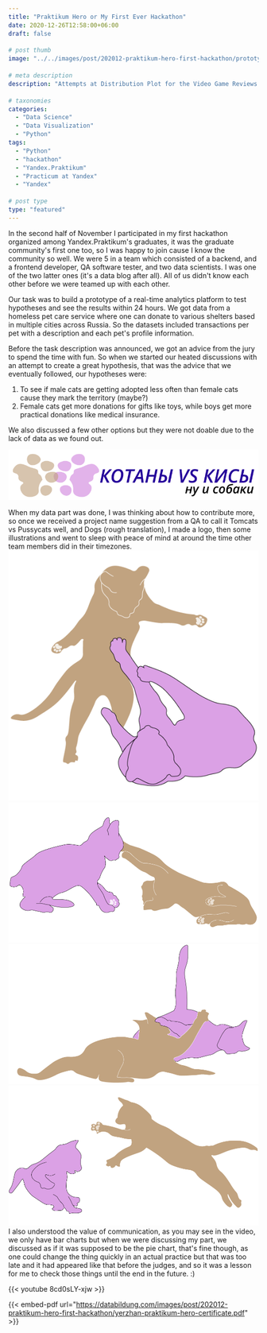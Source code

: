 ```yaml
---
title: "Praktikum Hero or My First Ever Hackathon"
date: 2020-12-26T12:58:00+06:00
draft: false

# post thumb
image: "../../images/post/202012-praktikum-hero-first-hackathon/prototype-main-page.png"

# meta description
description: "Attempts at Distribution Plot for the Video Game Reviews Sentiment Analysis with pyplot and Plotly"

# taxonomies
categories:
  - "Data Science"
  - "Data Visualization"
  - "Python"
tags:
  - "Python"
  - "hackathon"
  - "Yandex.Praktikum"
  - "Practicum at Yandex"
  - "Yandex"

# post type
type: "featured"
---
```


In the second half of November I participated in my first hackathon organized among Yandex.Praktikum's graduates, it was the graduate community's first one too, so I was happy to join cause I know the community so well. We were 5 in a team which consisted of a backend, and a frontend developer, QA software tester, and two data scientists. I was one of the two latter ones (it's a data blog after all). All of us didn't know each other before we were teamed up with each other.

Our task was to build a prototype of a real-time analytics platform to test hypotheses and see the results within 24 hours. We got data from a homeless pet care service where one can donate to various shelters based in multiple cities across Russia. So the datasets included transactions per pet with a description and each pet's profile information.

Before the task description was announced, we got an advice from the jury to spend the time with fun. So when we started our heated discussions with an attempt to create a great hypothesis, that was the advice that we eventually followed, our hypotheses were:
1. To see if male cats are getting adopted less often than female cats cause they mark the territory (maybe?)
2. Female cats get more donations for gifts like toys, while boys get more practical donations like medical insurance.

We also discussed a few other options but they were not doable due to the lack of data as we found out.

![image](https://github.com/praktikum-hackathon/hackathon/blob/dev/Research/logo/logo-all2x.png?raw=true#center)

When my data part was done, I was thinking about how to contribute more, so once we received a project name suggestion from a QA to call it Tomcats vs Pussycats well, and Dogs (rough translation), I made a logo, then some illustrations and went to sleep with peace of mind at around the time other team members did in their timezones.
![image](https://raw.githubusercontent.com/praktikum-hackathon/hackathon/dev/Research/catfight/catfight1.png?raw=true#center)
![image](https://raw.githubusercontent.com/praktikum-hackathon/hackathon/dev/Research/catfight/catfight2.png?raw=true#center)
![image](https://raw.githubusercontent.com/praktikum-hackathon/hackathon/dev/Research/catfight/catfight3.png?raw=true#center)
![image](https://raw.githubusercontent.com/praktikum-hackathon/hackathon/dev/Research/catfight/catfight4.png?raw=true#center)
I also understood the value of communication, as you may see in the video, we only have bar charts but when we were discussing my part, we discussed as if it was supposed to be the pie chart, that's fine though, as one could change the thing quickly in an actual practice but that was too late and it had appeared like that before the judges, and so it was a lesson for me to check those things until the end in the future. :)

{{< youtube 8cd0sLY-xjw >}}

{{< embed-pdf url="https://databildung.com/images/post/202012-praktikum-hero-first-hackathon/yerzhan-praktikum-hero-certificate.pdf" >}}
